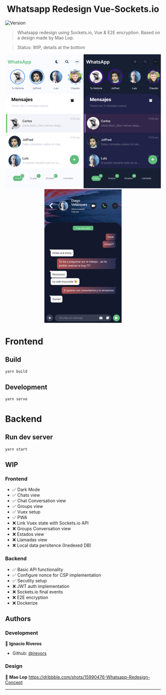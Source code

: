 <h1 align="center">Whatsapp Redesign Vue-Sockets.io</h1>
<p>
  <img alt="Version" src="https://img.shields.io/badge/version-0.1-blue.svg?cacheSeconds=2592000" />
</p>

> Whatsapp redesign using Sockets.io, Vue & E2E encryption. Based on a design made by Mao Lop. 

> Status: WIP, details at the bottom

<div align="center">
  <img src="images/wsp_chats.png" width="250" />
  <img src="images/wsp_chats--dark.png" width="250" />
  <img src="images/wsp_conversation.png" width="250" />
</div>

# Frontend
## Build 

```sh
yarn build
```

## Development 

```sh
yarn serve
```

# Backend
## Run dev server

```sh
yarn start
```


## WIP

### Frontend
<ul>
<li> ✅ Dark Mode </li>
<li> ✅ Chats view </li> 
<li> ✅ Chat Conversation view </li> 
<li> ✅ Groups view </li> 
<li> ✅ Vuex setup </li> 
<li> ✅ PWA </li> 
<li> ❌ Link Vuex state with Sockets.io API </li> 
<li> ❌ Groups Conversation view </li> 
<li> ❌ Estados view </li> 
<li> ❌ Llamadas view </li> 
<li> ❌ Local data persitence (Inedexed DB) </li> 
</ul>

### Backend
<ul>
<li> ✅ Basic API functionality </li>
<li> ✅ Configure nonce for CSP implementation </li> 
<li> ✅ Secutity setup </li> 
<li> ❌ JWT auth implementation </li> 
<li> ❌ Sockets.io final events </li> 
<li> ❌ E2E encryption </li> 
<li> ❌ Dockerize </li> 
</ul>


## Authors

### Development
👤 **Ignacio Riveros**
* Github: [@irevors](https://github.com/irevors)

### Design
👤 **Mao Lop**
https://dribbble.com/shots/15990476-Whatsapp-Redesign-Concept



***
